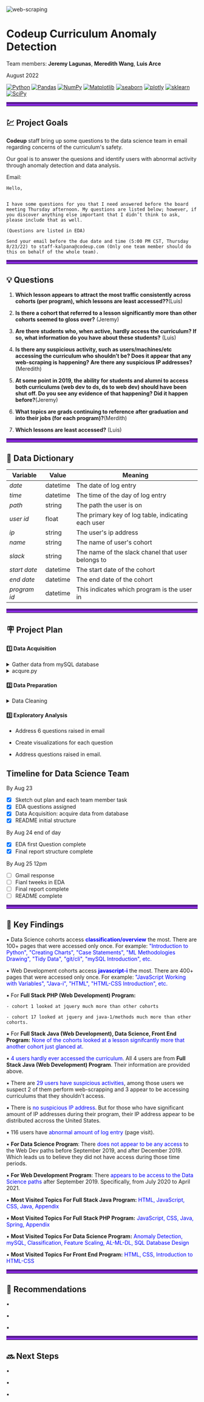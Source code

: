 ![web-scraping](https://user-images.githubusercontent.com/105242871/186574688-16f1f00f-5c59-434a-b63a-773bde967c56.jpeg)

# Codeup Curriculum Anomaly Detection
Team members: **Jeremy Lagunas**, **Meredith Wang**, **Luis Arce**

August 2022

<a href="#"><img alt="Python" src="https://img.shields.io/badge/Python-013243.svg?logo=python&logoColor=white"></a>
<a href="#"><img alt="Pandas" src="https://img.shields.io/badge/Pandas-150458.svg?logo=pandas&logoColor=white"></a>
<a href="#"><img alt="NumPy" src="https://img.shields.io/badge/Numpy-2a4d69.svg?logo=numpy&logoColor=white"></a>
<a href="#"><img alt="Matplotlib" src="https://img.shields.io/badge/Matplotlib-8DF9C1.svg?logo=matplotlib&logoColor=white"></a>
<a href="#"><img alt="seaborn" src="https://img.shields.io/badge/seaborn-65A9A8.svg?logo=pandas&logoColor=white"></a>
<a href="#"><img alt="plotly" src="https://img.shields.io/badge/plotly-adcbe3.svg?logo=plotly&logoColor=white"></a>
<a href="#"><img alt="sklearn" src="https://img.shields.io/badge/sklearn-4b86b4.svg?logo=scikitlearn&logoColor=white"></a>
<a href="#"><img alt="SciPy" src="https://img.shields.io/badge/SciPy-1560bd.svg?logo=scipy&logoColor=white"></a>

<hr style="border-top: 10px groove blueviolet; margin-top: 1px; margin-bottom: 1px"></hr>

## :chart:   Project Goals
**Codeup** staff bring up some questions to the data science team in email regarding concerns of the curriculum's safety.

Our goal is to answer the quesions and identify users with abnormal activity through anomaly detection and data analysis.

Email:


    Hello,


    I have some questions for you that I need answered before the board meeting Thursday afternoon. My questions are listed below; however, if you discover anything else important that I didn’t think to ask, please include that as well.

    (Questions are listed in EDA)
    
    Send your email before the due date and time (5:00 PM CST, Thursday 8/23/22) to staff-kalpana@codeup.com (Only one team member should do this on behalf of the whole team).

<hr style="border-top: 10px groove blueviolet; margin-top: 1px; margin-bottom: 1px"></hr>

## 💡 Questions
1. **Which lesson appears to attract the most traffic consistently across cohorts (per program), which lessons are least accessed??**(Luis)

2. **Is there a cohort that referred to a lesson significantly more than other cohorts seemed to gloss over?** (Jeremy)

3. **Are there students who, when active, hardly access the curriculum? If so, what information do you have about these students?** (Luis)

4. **Is there any suspicious activity, such as users/machines/etc accessing the curriculum who shouldn’t be? Does it appear that any web-scraping is happening? Are there any suspicious IP addresses?**(Meredith)

5. **At some point in 2019, the ability for students and alumni to access both curriculums (web dev to ds, ds to web dev) should have been shut off. Do you see any evidence of that happening? Did it happen before?**(Jeremy)

6. **What topics are grads continuing to reference after graduation and into their jobs (for each program)?**(Merdith)

7. **Which lessons are least accessed?** (Luis)

<hr style="border-top: 10px groove blueviolet; margin-top: 1px; margin-bottom: 1px"></hr>


## :open_file_folder:   Data Dictionary
**Variable** |    **Value**    | **Meaning**
---|---|---
*date* | datetime | The date of log entry
*time* | datetime | The time of the day of log entry
*path* | string | The path the user is on
*user id* | float | The primary key of log table, indicating each user
*ip* | string | The user's ip address
*name* | string | The name of user's cohort
*slack* | string | The name of the slack chanel that user belongs to
*start date*| datetime | The start date of the cohort
*end date* | datetime | The end date of the cohort
*program id* | datetime | This indicates which program is the user in

<hr style="border-top: 10px groove blueviolet; margin-top: 1px; margin-bottom: 1px"></hr>

## :placard:    Project Plan
#### :one:   Data Acquisition

<details>
<summary> Gather data from mySQL database</summary>

- Create env.py file to establish connection to mySQL server

- Use **curriculum_log** database in the mySQL server

- Write query to join useful tables:  <u>cohorts, logs</u>
     ```sh
      SELECT 
        date,
        time,
        ip,
        path,
        user_id,
        cohort_id,
        name as cohort_name,
        slack,
        start_date,
        end_date,
        program_id
     FROM
        curriculum_logs.logs
     join
        curriculum_logs.cohorts on cohort_id = id
     ```
</details>

<details>
<summary> acqure.py</summary>

- Create acquire.py and user-defined function `get_data()` to gather data from mySQL
     ```sh
     def get_data():
        if os.path.isfile('curriculum.csv'):
    
            df = pd.read_csv('curriculum.csv', index_col=0)
        
        else:

            df = new_data()

            df.to_csv('curriculum.csv')
        
        return df
    ```
- Import [acquire.py](acquire.py)

- Test acquire function

- Calling the function, and store the table in the form of dataframe
    ```sh
    df = acquire.get_data()
    ```
</details>

#### :two:   Data Preparation

<details>
<summary> Data Cleaning</summary>

- **Missing value**: We only have 1 missing value in this dataset and it's being dropped.
    
- **Data Encoding**: We encoded `program_id` and created new column `program` with program's name corresponding to the id.
    
- Create function `prep_data` to clean and prepare data with steps above
    ```sh
    def prep_data(df):
        df.date = pd.to_datetime(df.date)
        df = df.set_index(df.date)
        df = df.dropna()
        df['program'] = df.program_id.map({1: 'Full Stack PHP', 2: 'Full Stack Java', 3: 'Data Science', 4: 'Front End'})

        return df
    ```
    
- Import [prepare.py](prepare.py)

- Test prepare function

- Call the function, and store the cleaned data in the form of dataframe
</details>

#### :three:   Exploratory Analysis
- Address 6 questions raised in email

- Create visualizations for each question

- Address questions raised in email.
    
## Timeline for Data Science Team
By Aug 23
- [x] Sketch out plan and each team member task
- [x] EDA questions assigned
- [x] Data Acquisition: acquire data from database 
- [x] README initial structure

By Aug 24 end of day
- [x] EDA first Question complete
- [x] Final report structure complete

By Aug 25 12pm
- [ ] Gmail response
- [ ] Fianl tweeks in EDA
- [ ] Final report complete
- [ ] README complete

<hr style="border-top: 10px groove blueviolet; margin-top: 1px; margin-bottom: 1px"></hr>

## :key:    Key Findings
▪️ Data Science cohorts access <span style="color: blue"><b>classification/overview</b></span>  the most. There are 100+ pages that were accessed only once. For example: <span style="color: blue">"Introduction to Python", "Creating Charts", "Case Statements", "ML Methodologies Drawing", "Tidy Data", "git/cli", "mySQL Introduction", etc.</span>

▪️ Web Development cohorts access <span style="color: blue"><b>javascript-i</b></span> the most. There are 400+ pages that were accessed only once. For example: <span style="color: blue">"JavaScript Working with Variables", "Java-i", "HTML", "HTML-CSS Introduction", etc.</span>
    
▪️ For **Full Stack PHP (Web Development) Program:**

    - cohort 1 looked at jquery much more than other cohorts
    
    - cohort 17 looked at jquery and java-1/methods much more than other cohorts.
    
▪️ For **Full Stack Java (Web Development), Data Science, Front End Program:** <span style="color: blue">None of the cohorts looked at a lesson signifcantly more that another cohort just glanced at.</span>
 
▪️ <span style="color: blue">4 users hardly ever accessed the curriculum.</span> All 4 users are from **Full Stack Java (Web Development) Program**. Their information are provided above.

▪️ There are <span style="color: blue">29 users have suspicious activities</span>, among those users we suspect 2 of them perform web-scrapping and 3 appear to be accessing curriculums that they shouldn't access.

▪️ There is <span style="color: blue">no suspicious IP address</span>. But for those who have significant amount of IP addresses during their program, their IP address appear to be distributed accross the United States.

▪️ 116 users have <span style="color: blue">abnormal amount of log entry</span> (page visit).

▪️ **For Data Science Program**: There <span style="color: blue">does not appear to be any access</span> to the Web Dev paths before September 2019, and after December 2019. Which leads us to believe they did not have access during those time periods.

▪️ **For Web Development Program**: There <span style="color: blue">appears to be access to the Data Science paths</span> after September 2019. Specifically, from July 2020 to April 2021.

▪️ **Most Visited Topics For Full Stack Java Program:**  <span style="color: blue">HTML, JavaScript, CSS, Java, Appendix</span>

▪️ **Most Visited Topics For Full Stack PHP Program:**  <span style="color: blue">JavaScript, CSS, Java, Spring, Appendix</span>

▪️ **Most Visited Topics For Data Science Program:**  <span style="color: blue">Anomaly Detection, mySQL, Classification, Feature Scaling, AL-ML-DL, SQL Database Design</span>

▪️ **Most Visited Topics For Front End Program:**  <span style="color: blue">HTML, CSS, Introduction to HTML-CSS</span>

<hr style="border-top: 10px groove blueviolet; margin-top: 1px; margin-bottom: 1px"></hr>

## :high_brightness:    Recommendations
▪️ 

▪️ 

▪️ 

<hr style="border-top: 10px groove blueviolet; margin-top: 1px; margin-bottom: 1px"></hr>

## 🔜  Next Steps
▪️

▪️ 

▪️ 
